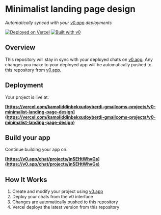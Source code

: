 # Minimalist landing page design

*Automatically synced with your [v0.app](https://v0.app) deployments*

[![Deployed on Vercel](https://img.shields.io/badge/Deployed%20on-Vercel-black?style=for-the-badge&logo=vercel)](https://vercel.com/kamoliddinbekxudoyberdi-gmailcoms-projects/v0-minimalist-landing-page-design)
[![Built with v0](https://img.shields.io/badge/Built%20with-v0.app-black?style=for-the-badge)](https://v0.app/chat/projects/jnSEHtWhvGs)

## Overview

This repository will stay in sync with your deployed chats on [v0.app](https://v0.app).
Any changes you make to your deployed app will be automatically pushed to this repository from [v0.app](https://v0.app).

## Deployment

Your project is live at:

**[https://vercel.com/kamoliddinbekxudoyberdi-gmailcoms-projects/v0-minimalist-landing-page-design](https://vercel.com/kamoliddinbekxudoyberdi-gmailcoms-projects/v0-minimalist-landing-page-design)**

## Build your app

Continue building your app on:

**[https://v0.app/chat/projects/jnSEHtWhvGs](https://v0.app/chat/projects/jnSEHtWhvGs)**

## How It Works

1. Create and modify your project using [v0.app](https://v0.app)
2. Deploy your chats from the v0 interface
3. Changes are automatically pushed to this repository
4. Vercel deploys the latest version from this repository